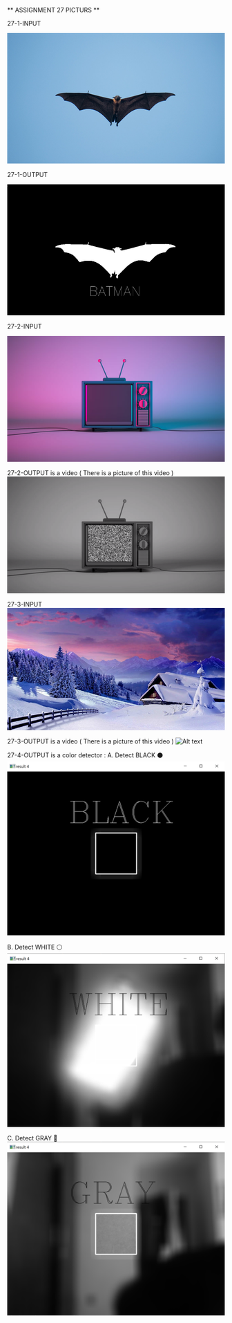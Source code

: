 ** ASSIGNMENT 27 PICTURS **

27-1-INPUT

![Alt text](1_input.jpg)

27-1-OUTPUT

![Alt text](1_output.jpg)

27-2-INPUT

![Alt text](2_input.jpg)

27-2-OUTPUT is a video ( There is a picture of this video )
![Alt text](2_output.png)

27-3-INPUT
![Alt text](3_input.jpg)

27-3-OUTPUT is a video ( There is a picture of this video )
![Alt text](3_output.png)

27-4-OUTPUT is a color detector :
A. Detect BLACK ⚫
![Alt text](4_output_black.png)


B. Detect WHITE ⚪
![Alt text](4_output_white.png)


C. Detect GRAY  🔘
![Alt text](4_output_gray.png)